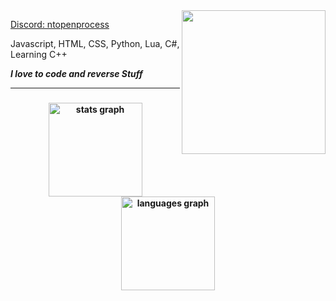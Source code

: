 <img align='right' src="https://cdn.discordapp.com/attachments/1220479654398525481/1230585278985408544/83749737.jpg?ex=6622b759&is=662165d9&hm=0643b403ff09506cd0ef6a50ac3dee11c72c017d2cf24535fb9460e6cec987a5&****" width="230">
</em></p>

[Discord: ntopenprocess](discord.com/users/1244365299181031527)

Javascript, HTML, CSS, Python, Lua, C#, Learning C++

<em><b>I love to code and reverse Stuff</em>

---

###

<div align="center">
  <img src="https://github-readme-stats.vercel.app/api?username=NtReadVirtualMemory&hide_title=false&hide_rank=false&show_icons=true&include_all_commits=true&count_private=true&disable_animations=false&theme=dracula&locale=en&hide_border=false" height="150" alt="stats graph"  />
  <img src="https://github-readme-stats.vercel.app/api/top-langs?username=NtReadVirtualMemory&locale=en&hide_title=false&layout=compact&card_width=320&langs_count=5&theme=dracula&hide_border=false" height="150" alt="languages graph"  />
</div>

###
